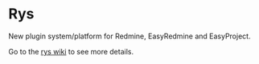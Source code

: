# Rys

New plugin system/platform for Redmine, EasyRedmine and EasyProject.

Go to the [rys wiki](https://github.com/easysoftware/rys/wiki) to see more details.
